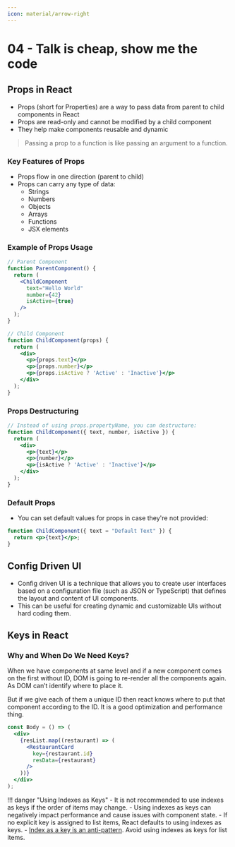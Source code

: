 ```yaml
---
icon: material/arrow-right
---
```


# 04 - Talk is cheap, show me the code

## Props in React
- Props (short for Properties) are a way to pass data from parent to child components in React
- Props are read-only and cannot be modified by a child component
- They help make components reusable and dynamic

> Passing a prop to a function is like passing an argument to a function.

### Key Features of Props
- Props flow in one direction (parent to child)
- Props can carry any type of data:
  - Strings
  - Numbers
  - Objects
  - Arrays
  - Functions
  - JSX elements

### Example of Props Usage
```jsx
// Parent Component
function ParentComponent() {
  return (
    <ChildComponent
      text="Hello World"
      number={42}
      isActive={true}
    />
  );
}

// Child Component
function ChildComponent(props) {
  return (
    <div>
      <p>{props.text}</p>
      <p>{props.number}</p>
      <p>{props.isActive ? 'Active' : 'Inactive'}</p>
    </div>
  );
}
```

### Props Destructuring
```jsx
// Instead of using props.propertyName, you can destructure:
function ChildComponent({ text, number, isActive }) {
  return (
    <div>
      <p>{text}</p>
      <p>{number}</p>
      <p>{isActive ? 'Active' : 'Inactive'}</p>
    </div>
  );
}
```

### Default Props
- You can set default values for props in case they're not provided:
```jsx
function ChildComponent({ text = "Default Text" }) {
  return <p>{text}</p>;
}
```

## Config Driven UI
- Config driven UI is a technique that allows you to create user interfaces based on a configuration file (such as JSON or TypeScript) that defines the layout and content of UI components.
- This can be useful for creating dynamic and customizable UIs without hard coding them.

## Keys in React
### Why and When Do We Need Keys?
When we have components at same level and if a new component comes on the first without ID, DOM is going to re-render all the components again. As DOM can’t identify where to place it.

But if we give each of them a unique ID then react knows where to put that component according to the ID. It is a good
optimization and performance thing.

```jsx
const Body = () => (
  <div>
    {resList.map((restaurant) => (
      <RestaurantCard
        key={restaurant.id}
        resData={restaurant}
      />
    ))}
  </div>
);
```

!!! danger "Using Indexes as Keys"
    - It is not recommended to use indexes as keys if the order of items may change.
    - Using indexes as keys can negatively impact performance and cause issues with component state.
    - If no explicit key is assigned to list items, React defaults to using indexes as keys.
    - [Index as a key is an anti-pattern](https://robinpokorny.com/blog/index-as-a-key-is-an-anti-pattern/). Avoid using indexes as keys for list items.